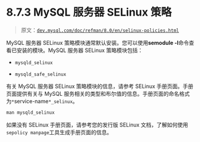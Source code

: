 # 8.7.3 MySQL 服务器 SELinux 策略

> 原文：[`dev.mysql.com/doc/refman/8.0/en/selinux-policies.html`](https://dev.mysql.com/doc/refman/8.0/en/selinux-policies.html)

MySQL 服务器 SELinux 策略模块通常默认安装。您可以使用**semodule -l**命令查看已安装的模块。MySQL 服务器 SELinux 策略模块包括：

+   `mysqld_selinux`

+   `mysqld_safe_selinux`

有关 MySQL 服务器 SELinux 策略模块的信息，请参考 SELinux 手册页面。手册页面提供有关与 MySQL 服务相关的类型和布尔值的信息。手册页面的命名格式为`*`service-name`*_selinux`。

```sql
man mysqld_selinux
```

如果没有 SELinux 手册页面，请参考您的发行版 SELinux 文档，了解如何使用`sepolicy manpage`工具生成手册页面的信息。
